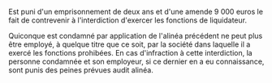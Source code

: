 Est puni d'un emprisonnement de deux ans et d'une amende 9 000 euros le fait de contrevenir à l'interdiction d'exercer les fonctions de liquidateur.

Quiconque est condamné par application de l'alinéa précédent ne peut plus être employé, à quelque titre que ce soit, par la société dans laquelle il a exercé les fonctions prohibées. En cas d'infraction à cette interdiction, la personne condamnée et son employeur, si ce dernier en a eu connaissance, sont punis des peines prévues audit alinéa.
